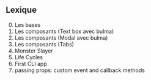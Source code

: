 ## Lexique

0.  Les bases
1.  Les composants (Text box avec bulma)
2.  Les composants (Modal avec bulma)
3.  Les composants (Tabs)
4.  Monster Slayer
5.  Life Cycles
6.  First CLI app
7.  passing props: custom event and callback methods